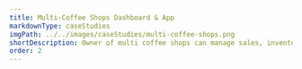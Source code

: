 ```yaml
---
title: Multi-Coffee Shops Dashboard & App
markdownType: caseStudies
imgPath: ../../images/caseStudies/multi-coffee-shops.png
shortDescription: Owner of multi coffee shops can manage sales, inventory and staff through a single dashboard.
order: 2
---
```

